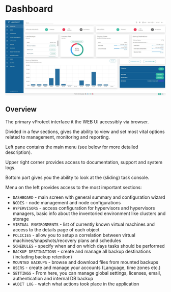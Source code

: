 # Dashboard

![](../.gitbook/assets/dashboard-overview.jpg)

## Overview

The primary vProtect interface it the WEB UI accessibly via browser.

Divided in a few sections, gives the ability to view and set most vital options related to management, monitoring and reporting.

Left pane contains the main menu \(see below for more detailed description\).

Upper right corner provides access to documentation, support and system logs.

Bottom part gives you the ability to look at the \(sliding\) task console.

Menu on the left provides access to the most important sections:

* `DASHBOARD` - main screen with general summary and configuration wizard
* `NODES` - node management and node configurations
* `HYPERVISORS` - access configuration for hypervisors and hypervisors managers, basic info about the inventoried environment like clusters and storage
* `VIRTUAL ENVIRONMENTS` - list of currently known virtual machines and access to the details page of each object
* `POLICIES` - allow you to setup a correlation between virtual machines/snapshots/recovery plans and schedules
* `SCHEDULES` - specify when and on which days tasks should be performed
* `BACKUP DESTINATIONS` - create and manage all backup destinations \(including backup retention\)
* `MOUNTED BACKUPS` - browse and download files from mounted backups
* `USERS` - create and manage your accounts \(Language, time zones etc.\)
* `SETTINGS` - From here, you can manage global settings, licenses, email, authentication and internal DB backup
* `AUDIT LOG` - watch what actions took place in the application

